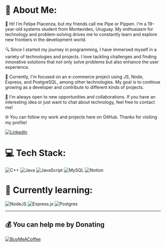 # 💫 About Me:
👋 Hi! I'm Felipe Piacenza, but my friends call me Pipe or Pippen. I'm a 19-year-old systems student from Montevideo, Uruguay. My enthusiasm for technology and problem-solving drives me to constantly learn and explore new frontiers in the development world.

🔍 Since I started my journey in programming, I have immersed myself in a variety of technologies and projects. I love tackling challenges and finding innovative solutions that not only solve problems but also enhance the user experience.

🚀 Currently, I'm focused on an e-commerce project using JS, Node, Express, and PostgreSQL, among other technologies. My goal is to continue growing as a developer and contribute to different kinds of projects.

💬 I'm always open to new opportunities and collaborations. If you have an interesting idea or just want to chat about technology, feel free to contact me!

🌐 You can follow my work and projects here on GitHub. Thanks for visiting my profile!

[![LinkedIn](https://img.shields.io/badge/LinkedIn-%230077B5.svg?logo=linkedin&logoColor=white)](https://www.linkedin.com/in/felipepiacenza/)

# 💻 Tech Stack:
![C++](https://img.shields.io/badge/c++-%2300599C.svg?style=for-the-badge&logo=c%2B%2B&logoColor=white) ![Java](https://img.shields.io/badge/java-%23ED8B00.svg?style=for-the-badge&logo=openjdk&logoColor=white) ![JavaScript](https://img.shields.io/badge/javascript-%23323330.svg?style=for-the-badge&logo=javascript&logoColor=%23F7DF1E) ![MySQL](https://img.shields.io/badge/mysql-4479A1.svg?style=for-the-badge&logo=mysql&logoColor=white) ![Notion](https://img.shields.io/badge/Notion-%23000000.svg?style=for-the-badge&logo=notion&logoColor=white)

# 📖 Currently learning:
 ![NodeJS](https://img.shields.io/badge/node.js-6DA55F?style=for-the-badge&logo=node.js&logoColor=white) ![Express.js](https://img.shields.io/badge/express.js-%23404d59.svg?style=for-the-badge&logo=express&logoColor=%2361DAFB) ![Postgres](https://img.shields.io/badge/postgres-%23316192.svg?style=for-the-badge&logo=postgresql&logoColor=white)

---

  ## 💰 You can help me by Donating
  [![BuyMeACoffee](https://img.shields.io/badge/Buy%20Me%20a%20Coffee-ffdd00?style=for-the-badge&logo=buy-me-a-coffee&logoColor=black)](https://buymeacoffee.com/pippen) 

  
<!-- Proudly created with GPRM ( https://gprm.itsvg.in ) -->
